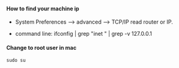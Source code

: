 #### How to  find your machine ip

*  System Preferences --> advanced -->  TCP/IP read router or IP.

* command line: ifconfig | grep "inet " | grep -v 127.0.0.1



#### Change to root user in mac 
```
sudo su 
````
